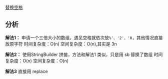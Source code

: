 [替换空格](https://leetcode-cn.com/problems/ti-huan-kong-ge-lcof/)

## 分析
**解法1：**
申请一个三倍大小的数组，遇见空格就依次放`%'、'2'、'0`，其他情况直接放原字符
时间复杂度：O(n)
空间复杂度：O(n),其实是 3n

**解法2：**
使用StringBuilder 拼接，方法和解法1 类似，只是用 sb 替换了数组
时间复杂度：O(n)
空间复杂度：O(n)

**解法3**
直接用 replace